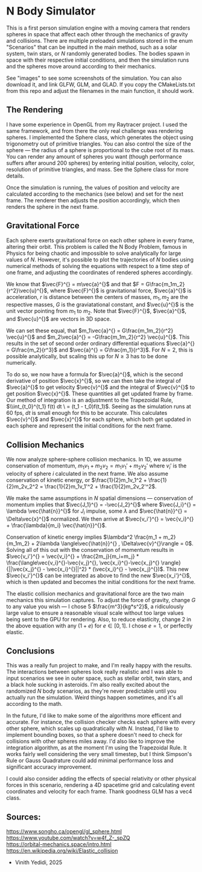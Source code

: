 # N Body Simulator

This is a first person simulation engine with a moving camera that renders spheres in space that affect each other through the mechanics of gravity and collisions. There are multiple preloaded simulations stored in the enum "Scenarios" that can be inputted in the main method, such as a solar system, twin stars, or $N$ randomly generated bodies. The bodies spawn in space with their respective initial conditions, and then the simulation runs and the spheres move around according to their mechanics. 

See "images" to see some screenshots of the simulation. You can also download it, and link GLFW, GLM, and GLAD. If you copy the CMakeLists.txt from this repo and adjust the filenames in the main function, it should work.

## The Rendering

I have some experience in OpenGL from my Raytracer project. I used the same framework, and from there the only real challenge was rendering spheres. I implemented the Sphere class, which generates the object using trigonometry out of primitive triangles. You can also control the size of the sphere — the radius of a sphere is proportional to the cube root of its  mass. You can render any amount of spheres you want (though performance suffers after around 200 spheres) by entering initial position, velocity, color, resolution of primitive triangles, and mass. See the Sphere class for more details.

Once the simulation is running, the values of position and velocity are calculated according to the mechanics (see below) and set for the next frame. The renderer then adjusts the position accordingly, which then renders the sphere in the next frame.

## Gravitational Force

Each sphere exerts gravitational force on each other sphere in every frame, altering their orbit. This problem is called the N Body Problem, famous in Physics for being chaotic and impossible to solve analytically for large values of $N$. However, it's possible to plot the trajectories of $N$ bodies using numerical methods of solving the equations with respect to a time step of one frame, and adjusting the coordinates of rendered spheres accordingly.

We know that $\vec{F}^{\} = m\vec{a}^{\}$ and that $F = G\frac{m_1m_2}{r^2}\vec{u}^{\}$, where $\vec{F}^{\}$ is gravitational force, $\vec{a}^{\}$ is acceleration, $r$ is distance between the centers of masses, $m_1, m_2$ are the respective masses, $G$ is the graviatational constant, and $\vec{u}^{\}$ is the unit vector pointing from $m_1$ to $m_2$. Note that $\vec{F}^{\}$, $\vec{a}^{\}$, and $\vec{u}^{\}$ are vectors in 3D space.

We can set these equal, that $m_1\vec{a}^{\} = G\frac{m_1m_2}{r^2} \vec{u}^{\}$ and $m_2\vec{a}^{\} = -G\frac{m_1m_2}{r^2} \vec{u}^{\}$. This results in the set of second order ordinary differential equations $\vec{a}^{\} = G\frac{m_2}{r^3}$ and $\vec{a}^{\} = G\frac{m_1}{r^3}$. For $N=2$, this is possible analytically, but scaling this up for $N\ge3$ has to be done numerically.

To do so, we now have a formula for $\vec{a}^{\}$, which is the second derivative of position $\vec{x}^{\}$, so we can then take the integral of $\vec{a}^{\}$ to get velocity $\vec{v}^{\}$ and the integral of $\vec{v}^{\}$ to get position $\vec{x}^{\}$. These quantities all get updated frame by frame. Our method of integration is an adjustment to the Trapezoidal Rule, $\\int_{t_0}^{t_1} f(t) dt \ = (t_1 - t_0)f(t_1)$. Seeing as the simulation runs at 60 fps, $dt$ is small enough for this to be accurate. This calculates $\vec{v}^{\}$ and $\vec{x}^{\}$ for each sphere, which both get updated in each sphere and represent the initial conditions for the next frame.

## Collision Mechanics

We now analyze sphere-sphere collision mechanics. In 1D, we assume conservation of momentum, $m_1v_1 + m_2v_2 = m_1v_1' + m_2v_2'$ where $v_i'$ is the velocity of sphere $i$ calculated in the next frame. We also assume conservation of kinetic energy, or $\frac{1}{2}m_1v_1^2 + \frac{1}{2}m_2v_2^2 = \frac{1}{2}m_1v_1'^2 + \frac{1}{2}m_2v_2'^2$. 

We make the same assumptions in $N$ spatial dimensions — conservation of momentum implies that $\vec{J_1}^{\} = -\vec{J_2}^{\}$ where $\vec{J_i}^{\} = \lambda \vec{\hat{n}}^{\}$ for $J_i$ impulse, some $\lambda$ and $\vec{\hat{n}}^{\} = \Delta\vec{x}^{\}$ normalized. We then arrive at $\vec{v_i'}^{\} = \vec{v_i}^{\} + \frac{\lambda}{m_i} \vec{\hat{n}}^{\}$. 

Conservation of kinetic energy implies $\lambda^2 \frac{m_1 + m_2}{m_1m_2} + 2\lambda \langle\vec{\hat{n}}^{\} , \Delta\vec{v}^{\}\rangle = 0$. Solving all of this out with the conservation of momentum results in $\vec{v_i'}^{\} = \vec{v_i}^{\} + \frac{2m_j}{m_i+m_j} * \frac{\langle\vec{v_i}^{\}-\vec{v_j}^{\}, \vec{x_i}^{\}-\vec{x_j}^{\} \rangle}{||\vec{x_j}^{\} - \vec{x_i}^{\}||^2} * (\vec{x_i}^{\} - \vec{x_j}^{\})$. This new $\vec{v_i'}^{\}$ can be integrated as above to find the new $\vec{x_i'}^{\}$, which is then updated and becomes the initial conditions for the next frame.

The elastic collision mechanics and gravitational force are the two main mechanics this simulation captures. To adjust the force of gravity, change $G$ to any value you wish — I chose 5 $\frac{m^3}{kg*s^2}$, a ridiculously large value to ensure a reasonable visual scale without too large values being sent to the GPU for rendering. Also, to reduce elasticity, change $2$ in the above equation with any $(1+e)$ for $e\in[0,1]$. I chose $e=1$, or perfectly elastic.

## Conclusions
This was a really fun project to make, and I'm really happy with the results. The interactions between spheres look really realistic and I was able to input scenarios we see in outer space, such as stellar orbit, twin stars, and a black hole sucking in asteroids. I'm also really excited about the randomized $N$ body scenarios, as they're never predictable until you actually run the simulation. Weird things happen sometimes, and it's all according to the math.

In the future, I'd like to make some of the algorithms more efficent and accurate. For instance, the collision checker checks each sphere with every other sphere, which scales up quadratically with $N$. Instead, I'd like to implement bounding boxes, so that a sphere doesn't need to check for collisions with other spheres miles away. I'd also like to improve the integration algorithm, as at the moment I'm using the Trapezoidal Rule. It works fairly well considering the very small timestep, but I think Simpson's Rule or Gauss Quadrature could add minimal performance loss and significant accuracy improvement.

I could also consider adding the effects of special relativity or other physical forces in this scenario, rendering a 4D spacetime grid and calculating event coordinates and velocity for each frame. Thank goodness GLM has a vec4 class.


## Sources:
https://www.songho.ca/opengl/gl_sphere.html <br />
https://www.youtube.com/watch?v=w4f_Z-_spZQ <br />
https://orbital-mechanics.space/intro.html <br />
https://en.wikipedia.org/wiki/Elastic_collision


- Vinith Yedidi, 2025
